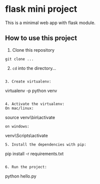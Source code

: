 # flask mini project

This is a minimal web app with flask module.

## How to use this project

1. Clone this repository
```
git clone ...
```

2. `cd` into the directory...
```

3. Create virtualenv:
```
virtualenv -p python venv
```

4. Activate the virtualenv:
On mac/linux:
```
source venv\bin\activate
```
on windows:
```
venv\Scripts\activate
```
5. Install the dependencies with pip:
```
pip install -r requirements.txt
```

6. Run the project:
```
python hello.py
```